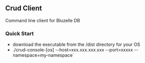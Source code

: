 ## Crud Client

Command line client for Bluzelle DB

### Quick Start

* download the executable from the /dist directory for your OS
* ./crud-console-[os] --host=xxx.xxx.xxx.xxx --port=xxxxx --namespace=my-namespace`